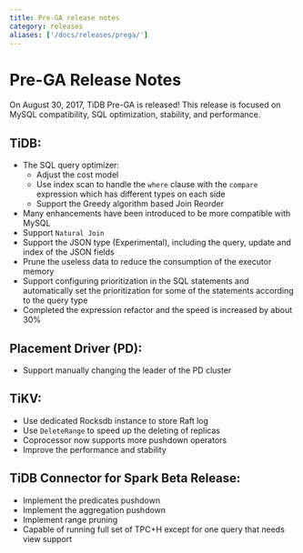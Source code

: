 ```yaml
---
title: Pre-GA release notes
category: releases
aliases: ['/docs/releases/prega/']
---
```


# Pre-GA Release Notes

On August 30, 2017, TiDB Pre-GA is released! This release is focused on MySQL compatibility, SQL optimization, stability, and performance.

## TiDB:

+ The SQL query optimizer:
    - Adjust the cost model
    - Use index scan to handle the `where` clause with the `compare` expression which has different types on each side
    - Support the Greedy algorithm based Join Reorder
+ Many enhancements have been introduced to be more compatible with MySQL
+ Support `Natural Join`
+ Support the JSON type (Experimental), including the query, update and index of the JSON fields
+ Prune the useless data to reduce the consumption of the executor memory
+ Support configuring prioritization in the SQL statements and automatically set the prioritization for some of the statements according to the query type
+ Completed the expression refactor and the speed is increased by about 30%

## Placement Driver (PD):

+ Support manually changing the leader of the PD cluster

## TiKV:

+ Use dedicated Rocksdb instance to store Raft log
+ Use `DeleteRange` to speed up the deleting of replicas
+ Coprocessor now supports more pushdown operators
+ Improve the performance and stability

## TiDB Connector for Spark Beta Release:

+ Implement the predicates pushdown
+ Implement the aggregation pushdown
+ Implement range pruning
+ Capable of running full set of TPC+H except for one query that needs view support